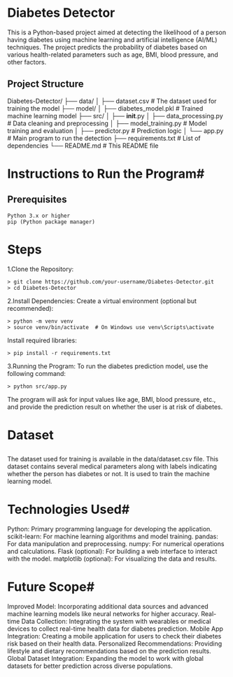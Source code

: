 # Diabetes Detector
  This is a Python-based project aimed at detecting the likelihood of a person having diabetes using machine learning and artificial intelligence (AI/ML) techniques.
  The project predicts the probability of diabetes based on various health-related parameters such as age, BMI, blood pressure, and other factors.

## Project Structure

Diabetes-Detector/
├── data/
│   ├── dataset.csv          # The dataset used for training the model
├── model/
│   ├── diabetes_model.pkl   # Trained machine learning model
├── src/
│   ├── __init__.py
│   ├── data_processing.py   # Data cleaning and preprocessing
│   ├── model_training.py    # Model training and evaluation
│   ├── predictor.py         # Prediction logic
│   └── app.py               # Main program to run the detection
├── requirements.txt         # List of dependencies
└── README.md                # This README file




# Instructions to Run the Program#
## Prerequisites
    Python 3.x or higher
    pip (Python package manager)
# Steps
  1.Clone the Repository:
  
    > git clone https://github.com/your-username/Diabetes-Detector.git
    > cd Diabetes-Detector
  2.Install Dependencies: Create a virtual environment (optional but recommended):
  
    > python -m venv venv
    > source venv/bin/activate  # On Windows use venv\Scripts\activate
   Install required libraries:
   
    > pip install -r requirements.txt
  3.Running the Program: To run the diabetes prediction model, use the following command:
  
    > python src/app.py
  The program will ask for input values like age, BMI, blood pressure, etc., and provide the prediction result on whether the user is at risk of diabetes.

# Dataset
 ##
  The dataset used for training is available in the data/dataset.csv file. This dataset contains several medical parameters along with labels indicating whether the person has diabetes or not.
  It is used to train the machine learning model.

# Technologies Used#
   Python: Primary programming language for developing the application.
   scikit-learn: For machine learning algorithms and model training.
   pandas: For data manipulation and preprocessing.
   numpy: For numerical operations and calculations.
   Flask (optional): For building a web interface to interact with the model.
   matplotlib (optional): For visualizing the data and results.

# Future Scope#
  Improved Model: Incorporating additional data sources and advanced machine learning models like neural networks for higher accuracy.
  Real-time Data Collection: Integrating the system with wearables or medical devices to collect real-time health data for diabetes prediction.
  Mobile App Integration: Creating a mobile application for users to check their diabetes risk based on their health data.
  Personalized Recommendations: Providing lifestyle and dietary recommendations based on the prediction results.
  Global Dataset Integration: Expanding the model to work with global datasets for better prediction across diverse populations.
  

